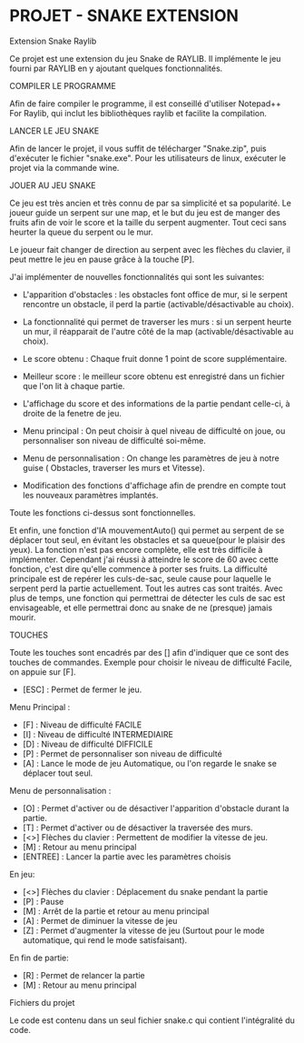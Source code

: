 # PROJET - SNAKE EXTENSION
Extension Snake Raylib


Ce projet est une extension du jeu Snake de RAYLIB. Il implémente le jeu fourni par RAYLIB en y ajoutant quelques fonctionnalités.

COMPILER LE PROGRAMME

Afin de faire compiler le programme, il est conseillé d'utiliser Notepad++ For Raylib, qui inclut les bibliothèques raylib et facilite la compilation.

LANCER LE JEU SNAKE

Afin de lancer le projet, il vous suffit de télécharger "Snake.zip", puis d'exécuter le fichier "snake.exe".
Pour les utilisateurs de linux, exécuter le projet via la commande wine.

JOUER AU JEU SNAKE 

Ce jeu est très ancien et très connu de par sa simplicité et sa popularité.
Le joueur guide un serpent sur une map, et le but du jeu est de manger des fruits afin de voir le score et la  taille du serpent augmenter.
Tout ceci sans heurter la queue du serpent ou le mur.

Le joueur fait changer de direction au serpent avec les flèches du clavier, il peut mettre le jeu en pause grâce à la touche [P].

J'ai implémenter de nouvelles fonctionnalités qui sont les suivantes:

- L'apparition d'obstacles : les obstacles font office de mur, si le serpent rencontre un obstacle, il perd la partie (activable/désactivable au choix).
- La fonctionnalité qui permet de traverser les murs : si un serpent heurte un mur, il réapparait de l'autre côté de la map (activable/désactivable au choix).

- Le score obtenu : Chaque fruit donne 1 point de score supplémentaire.
- Meilleur score : le meilleur score obtenu est enregistré dans un fichier que l'on lit à chaque partie.

- L'affichage du score et des informations de la partie pendant celle-ci, à droite de la fenetre de jeu.

- Menu principal : On peut choisir à quel niveau de difficulté on joue, ou personnaliser son niveau de difficulté soi-même.
- Menu de personnalisation : On change les paramètres de jeu à notre guise ( Obstacles, traverser les murs et Vitesse).
- Modification des fonctions d'affichage afin de prendre en compte tout les nouveaux paramètres implantés.

Toute les fonctions ci-dessus sont fonctionnelles.

Et enfin, une fonction d'IA mouvementAuto() qui permet au serpent de se déplacer tout seul, en évitant les obstacles et sa queue(pour le plaisir des yeux).
La fonction n'est pas encore complète, elle est très difficile à implémenter. Cependant j'ai réussi à atteindre le score de 60 avec cette fonction,
c'est dire qu'elle commence à porter ses fruits.
La difficulté principale est de repérer les culs-de-sac, seule cause pour laquelle le serpent perd la partie actuellement. Tout les autres cas sont traités.
Avec plus de temps, une fonction qui permettrai de détecter les culs de sac est envisageable, et elle permettrai donc au snake de ne (presque) jamais mourir.

TOUCHES 

Toute les touches sont encadrés par des [] afin d'indiquer que ce sont des touches de commandes. Exemple pour choisir le niveau de difficulté Facile, on appuie sur [F].

- [ESC] : Permet de fermer le jeu.

Menu Principal :
- [F] : Niveau de difficulté FACILE
- [I] : Niveau de difficulté INTERMEDIAIRE
- [D] : Niveau de difficulté DIFFICILE
- [P] : Permet de personnaliser son niveau de difficulté
- [A] : Lance le mode de jeu Automatique, ou l'on regarde le snake se déplacer tout seul.

Menu de personnalisation :
- [O] : Permet d'activer ou de désactiver l'apparition d'obstacle durant la partie.
- [T] : Permet d'activer ou de désactiver la traversée des murs.
- [<>] Flèches du clavier : Permettent de modifier la vitesse de jeu.
- [M] : Retour au menu principal
- [ENTREE] : Lancer la partie avec les paramètres choisis

En jeu:
- [<>] Flèches du clavier : Déplacement du snake pendant la partie
- [P] : Pause
- [M] : Arrêt de la partie et retour au menu principal
- [A] : Permet de diminuer la vitesse de jeu 
- [Z] : Permet d'augmenter la vitesse de jeu (Surtout pour le mode automatique, qui rend le mode satisfaisant).

En fin de partie:
- [R] : Permet de relancer la partie
- [M] : Retour au menu principal



Fichiers du projet

Le code est contenu dans un seul fichier snake.c qui contient l'intégralité du code.





